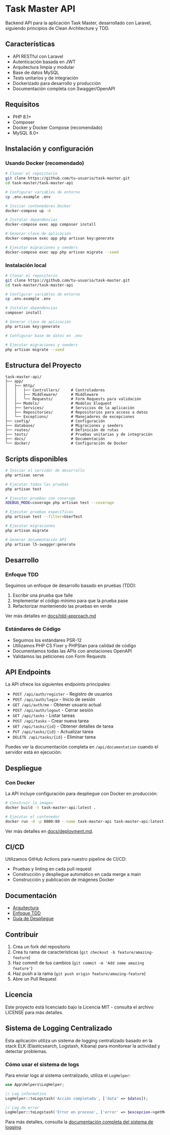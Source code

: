 # Task Master API

Backend API para la aplicación Task Master, desarrollado con Laravel, siguiendo principios de Clean Architecture y TDD.

## Características

- API RESTful con Laravel
- Autenticación basada en JWT
- Arquitectura limpia y modular
- Base de datos MySQL
- Tests unitarios y de integración
- Dockerizado para desarrollo y producción
- Documentación completa con Swagger/OpenAPI

## Requisitos

- PHP 8.1+
- Composer
- Docker y Docker Compose (recomendado)
- MySQL 8.0+

## Instalación y configuración

### Usando Docker (recomendado)

```bash
# Clonar el repositorio
git clone https://github.com/tu-usuario/task-master.git
cd task-master/task-master-api

# Configurar variables de entorno
cp .env.example .env

# Iniciar contenedores Docker
docker-compose up -d

# Instalar dependencias
docker-compose exec app composer install

# Generar clave de aplicación
docker-compose exec app php artisan key:generate

# Ejecutar migraciones y seeders
docker-compose exec app php artisan migrate --seed
```

### Instalación local

```bash
# Clonar el repositorio
git clone https://github.com/tu-usuario/task-master.git
cd task-master/task-master-api

# Configurar variables de entorno
cp .env.example .env

# Instalar dependencias
composer install

# Generar clave de aplicación
php artisan key:generate

# Configurar base de datos en .env

# Ejecutar migraciones y seeders
php artisan migrate --seed
```

## Estructura del Proyecto

```
task-master-api/
├── app/
│   ├── Http/
│   │   ├── Controllers/     # Controladores
│   │   ├── Middleware/      # Middleware
│   │   └── Requests/        # Form Requests para validación
│   ├── Models/              # Modelos Eloquent
│   ├── Services/            # Servicios de la aplicación
│   ├── Repositories/        # Repositorios para acceso a datos
│   └── Exceptions/          # Manejadores de excepciones
├── config/                  # Configuración
├── database/                # Migraciones y seeders
├── routes/                  # Definición de rutas
├── tests/                   # Pruebas unitarias y de integración
├── docs/                    # Documentación
└── docker/                  # Configuración de Docker
```

## Scripts disponibles

```bash
# Iniciar el servidor de desarrollo
php artisan serve

# Ejecutar todas las pruebas
php artisan test

# Ejecutar pruebas con coverage
XDEBUG_MODE=coverage php artisan test --coverage

# Ejecutar pruebas específicas
php artisan test --filter=UserTest

# Ejecutar migraciones
php artisan migrate

# Generar documentación API
php artisan l5-swagger:generate
```

## Desarrollo

### Enfoque TDD

Seguimos un enfoque de desarrollo basado en pruebas (TDD):

1. Escribir una prueba que falle
2. Implementar el código mínimo para que la prueba pase
3. Refactorizar manteniendo las pruebas en verde

Ver más detalles en [docs/tdd-approach.md](docs/tdd-approach.md)

### Estándares de Código

- Seguimos los estándares PSR-12
- Utilizamos PHP CS Fixer y PHPStan para calidad de código
- Documentamos todas las APIs con anotaciones OpenAPI
- Validamos las peticiones con Form Requests

## API Endpoints

La API ofrece los siguientes endpoints principales:

- `POST /api/auth/register` - Registro de usuarios
- `POST /api/auth/login` - Inicio de sesión
- `GET /api/auth/me` - Obtener usuario actual
- `POST /api/auth/logout` - Cerrar sesión
- `GET /api/tasks` - Listar tareas
- `POST /api/tasks` - Crear nueva tarea
- `GET /api/tasks/{id}` - Obtener detalles de tarea
- `PUT /api/tasks/{id}` - Actualizar tarea
- `DELETE /api/tasks/{id}` - Eliminar tarea

Puedes ver la documentación completa en `/api/documentation` cuando el servidor está en ejecución.

## Despliegue

### Con Docker

La API incluye configuración para despliegue con Docker en producción:

```bash
# Construir la imagen
docker build -t task-master-api:latest .

# Ejecutar el contenedor
docker run -d -p 8000:80 --name task-master-api task-master-api:latest
```

Ver más detalles en [docs/deployment.md](docs/deployment.md).

## CI/CD

Utilizamos GitHub Actions para nuestro pipeline de CI/CD:

- Pruebas y linting en cada pull request
- Construcción y despliegue automático en cada merge a main
- Construcción y publicación de imágenes Docker

## Documentación

- [Arquitectura](docs/architecture.md)
- [Enfoque TDD](docs/tdd-approach.md)
- [Guía de Despliegue](docs/deployment.md)

## Contribuir

1. Crea un fork del repositorio
2. Crea tu rama de características (`git checkout -b feature/amazing-feature`)
3. Haz commit de tus cambios (`git commit -m 'Add some amazing feature'`)
4. Haz push a la rama (`git push origin feature/amazing-feature`)
5. Abre un Pull Request

## Licencia

Este proyecto está licenciado bajo la Licencia MIT - consulta el archivo LICENSE para más detalles.

## Sistema de Logging Centralizado

Esta aplicación utiliza un sistema de logging centralizado basado en la stack ELK (Elasticsearch, Logstash, Kibana) para monitorear la actividad y detectar problemas.

### Cómo usar el sistema de logs

Para enviar logs al sistema centralizado, utiliza el `LogHelper`:

```php
use App\Helpers\LogHelper;

// Log informativo
LogHelper::toLogstash('Acción completada', ['data' => $datos]);

// Log de error
LogHelper::toLogstash('Error en proceso', ['error' => $excepcion->getMessage()], 'error');
```

Para más detalles, consulta la [documentación completa del sistema de logging](docs/logging.md).
